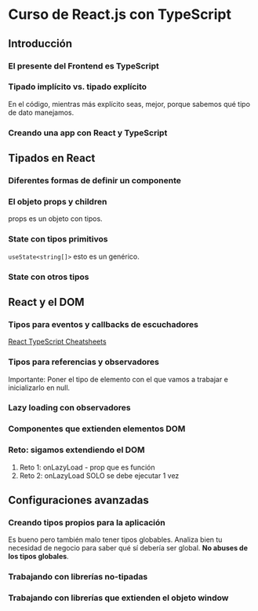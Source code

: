 # Curso de React.js con TypeScript

## Introducción

### El presente del Frontend es TypeScript

### Tipado implícito vs. tipado explícito

En el código, mientras más explícito seas, mejor, porque sabemos qué tipo de dato manejamos.

### Creando una app con React y TypeScript

## Tipados en React

### Diferentes formas de definir un componente

### El objeto props y children

props es un objeto con tipos.

### State con tipos primitivos

`useState<string[]>` esto es un genérico.

### State con otros tipos

## React y el DOM

### Tipos para eventos y callbacks de escuchadores

[React TypeScript Cheatsheets](https://react-typescript-cheatsheet.netlify.app/)

### Tipos para referencias y observadores

Importante: Poner el tipo de elemento con el que vamos a trabajar e inicializarlo en null.

### Lazy loading con observadores

### Componentes que extienden elementos DOM

### Reto: sigamos extendiendo el DOM

1. Reto 1: onLazyLoad - prop que es función
2. Reto 2: onLazyLoad SOLO se debe ejecutar 1 vez

## Configuraciones avanzadas

### Creando tipos propios para la aplicación

Es bueno pero también malo tener tipos globables. Analiza bien tu necesidad de negocio para saber qué sí debería ser global. **No abuses de los tipos globales**.

### Trabajando con librerías no-tipadas

### Trabajando con librerías que extienden el objeto window
